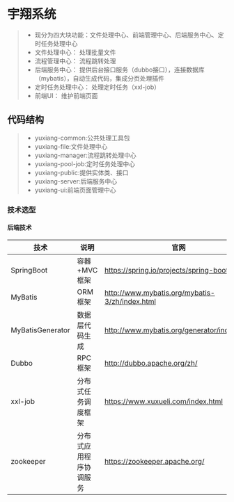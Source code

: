 # 宇翔系统
> - 现分为四大块功能：文件处理中心、前端管理中心、后端服务中心、定时任务处理中心
> - 文件处理中心： 处理批量文件
> - 流程管理中心： 流程跳转处理
> - 后端服务中心： 提供后台接口服务（dubbo接口），连接数据库（mybatis），自动生成代码，集成分页处理插件
> - 定时任务处理中心： 处理定时任务（xxl-job）
> - 前端UI： 维护前端页面


## 代码结构
> - yuxiang-common:公共处理工具包
> - yuxiang-file:文件处理中心
> - yuxiang-manager:流程跳转处理中心
> - yuxiang-pool-job:定时任务处理中心
> - yuxiang-public:提供实体类、接口
> - yuxiang-server:后端服务中心
> - yuxiang-ui:前端页面管理中心

### 技术选型

#### 后端技术

| 技术                 | 说明                | 官网                                           |
| -------------------- | ------------------- | ---------------------------------------------- |
| SpringBoot           | 容器+MVC框架        | https://spring.io/projects/spring-boot         |
| MyBatis              | ORM框架             | http://www.mybatis.org/mybatis-3/zh/index.html |
| MyBatisGenerator     | 数据层代码生成      | http://www.mybatis.org/generator/index.html    |
| Dubbo                | RPC框架            | http://dubbo.apache.org/zh/                    |
| xxl-job              | 分布式任务调度框架  | https://www.xuxueli.com/index.html             |
| zookeeper            | 分布式应用程序协调服务  | https://zookeeper.apache.org/             |
